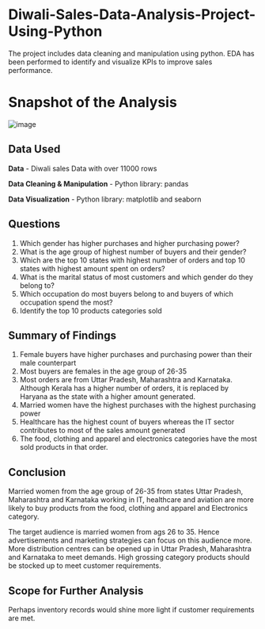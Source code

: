 # Diwali-Sales-Data-Analysis-Project-Using-Python
The project includes data cleaning and manipulation using python. EDA has been performed to identify and visualize KPIs to improve sales performance.

# Snapshot of the Analysis
![image](https://github.com/cherchub/Diwali-Sales-Data-Analysis-Project-Using-Python/assets/100081376/44d97fc9-e6d4-4e8a-ae18-ec430816a05d)

## Data Used
<b>Data</b> - Diwali sales Data with over 11000 rows 

<b>Data Cleaning & Manipulation</b> - Python library: pandas

<b>Data Visualization</b> - Python library: matplotlib and seaborn

## Questions
1. Which gender has higher purchases and higher purchasing power?
2. What is the age group of highest number of buyers and their gender?
3. Which are the top 10 states with highest number of orders and top 10 states with highest amount spent on orders?
4. What is the marital status of most customers and which gender do they belong to?
5. Which occupation do most buyers belong to and buyers of which occupation spend the most?
6. Identify the top 10 products categories sold

## Summary of Findings
1. Female buyers have higher purchases and purchasing power than their male counterpart
2. Most buyers are females in the age group of 26-35
3. Most orders are from Uttar Pradesh, Maharashtra and Karnataka. Although Kerala has a higher number of orders, it is replaced by Haryana as the state with a higher amount generated.
4. Married women have the highest purchases with the highest purchasing power
5. Healthcare has the highest count of buyers whereas the IT sector contributes to most of the sales amount generated
6. The food, clothing and apparel and electronics categories have the most sold products in that order.

## Conclusion
Married women from the age group of 26-35 from states Uttar Pradesh, Maharashtra and Karnataka working in IT, healthcare and aviation are more likely to buy products from the food, clothing and apparel and Electronics category.

The target audience is married women from ags 26 to 35. Hence advertisements and marketing strategies can focus on this audience more.
More distribution centres can be opened up in Uttar Pradesh, Maharashtra and Karnataka to meet demands.
High grossing category products should be stocked up to meet customer requirements.

## Scope for Further Analysis
Perhaps inventory records would shine more light if customer requirements are met.
